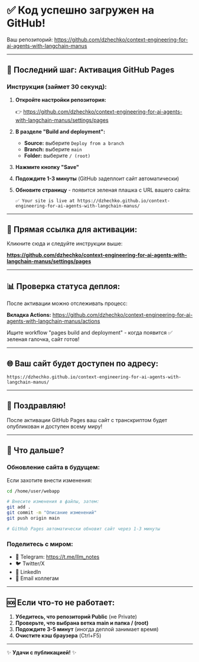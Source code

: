 # ✅ Код успешно загружен на GitHub!

Ваш репозиторий: https://github.com/dzhechko/context-engineering-for-ai-agents-with-langchain-manus

---

## 🚀 Последний шаг: Активация GitHub Pages

### Инструкция (займет 30 секунд):

1. **Откройте настройки репозитория:**
   
   👉 https://github.com/dzhechko/context-engineering-for-ai-agents-with-langchain-manus/settings/pages

2. **В разделе "Build and deployment":**
   - **Source:** выберите `Deploy from a branch`
   - **Branch:** выберите `main`
   - **Folder:** выберите `/ (root)`

3. **Нажмите кнопку "Save"**

4. **Подождите 1-3 минуты** (GitHub задеплоит сайт автоматически)

5. **Обновите страницу** - появится зеленая плашка с URL вашего сайта:
   ```
   ✅ Your site is live at https://dzhechko.github.io/context-engineering-for-ai-agents-with-langchain-manus/
   ```

---

## 🎯 Прямая ссылка для активации:

Кликните сюда и следуйте инструкции выше:

**https://github.com/dzhechko/context-engineering-for-ai-agents-with-langchain-manus/settings/pages**

---

## 📊 Проверка статуса деплоя:

После активации можно отслеживать процесс:

**Вкладка Actions:**
https://github.com/dzhechko/context-engineering-for-ai-agents-with-langchain-manus/actions

Ищите workflow "pages build and deployment" - когда появится ✅ зеленая галочка, сайт готов!

---

## 🌐 Ваш сайт будет доступен по адресу:

```
https://dzhechko.github.io/context-engineering-for-ai-agents-with-langchain-manus/
```

---

## 🎉 Поздравляю!

После активации GitHub Pages ваш сайт с транскриптом будет опубликован и доступен всему миру!

---

## 📝 Что дальше?

### Обновление сайта в будущем:

Если захотите внести изменения:

```bash
cd /home/user/webapp

# Внесите изменения в файлы, затем:
git add .
git commit -m "Описание изменений"
git push origin main

# GitHub Pages автоматически обновит сайт через 1-3 минуты
```

### Поделитесь с миром:

- 📱 Telegram: https://t.me/llm_notes
- 🐦 Twitter/X
- 💼 LinkedIn
- 📧 Email коллегам

---

## 🆘 Если что-то не работает:

1. **Убедитесь, что репозиторий Public** (не Private)
2. **Проверьте, что выбрана ветка main и папка / (root)**
3. **Подождите 3-5 минут** (иногда деплой занимает время)
4. **Очистите кэш браузера** (Ctrl+F5)

---

✨ **Удачи с публикацией!** ✨
